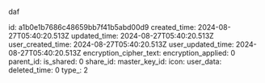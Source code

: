 daf

id: a1b0e1b7686c48659bb7f41b5abd00d9
created_time: 2024-08-27T05:40:20.513Z
updated_time: 2024-08-27T05:40:20.513Z
user_created_time: 2024-08-27T05:40:20.513Z
user_updated_time: 2024-08-27T05:40:20.513Z
encryption_cipher_text: 
encryption_applied: 0
parent_id: 
is_shared: 0
share_id: 
master_key_id: 
icon: 
user_data: 
deleted_time: 0
type_: 2